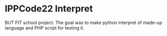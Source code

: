 # IPPCode22 Interpret
BUT FIT school project. The goal was to make python interpret of made-up language and PHP script for testing it.
